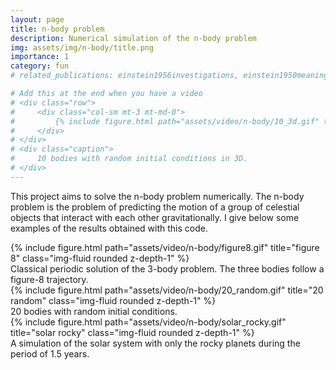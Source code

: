 ```yaml
---
layout: page
title: n-body problem
description: Numerical simulation of the n-body problem
img: assets/img/n-body/title.png
importance: 1
category: fun
# related_publications: einstein1956investigations, einstein1950meaning

# Add this at the end when you have a video
# <div class="row">
#     <div class="col-sm mt-3 mt-md-0">
#         {% include figure.html path="assets/video/n-body/10_3d.gif" title="10 3d" class="img-fluid rounded z-depth-1" %}
#     </div>
# </div>
# <div class="caption">
#     10 bodies with random initial conditions in 3D.
# </div>
---
```


This project aims to solve the n-body problem numerically. The n-body problem is the problem of predicting the motion of a group of celestial objects that interact with each other gravitationally. I give below some examples of the results obtained with this code.

<div class="row">
    <div class="col-sm mt-3 mt-md-0">
        {% include figure.html path="assets/video/n-body/figure8.gif" title="figure 8" class="img-fluid rounded z-depth-1" %}
    </div>
</div>
<div class="caption">
    Classical periodic solution of the 3-body problem. The three bodies follow a figure-8 trajectory.
</div>
<div class="row">
    <div class="col-sm mt-3 mt-md-0">
        {% include figure.html path="assets/video/n-body/20_random.gif" title="20 random" class="img-fluid rounded z-depth-1" %}
    </div>
</div>
<div class="caption">
    20 bodies with random initial conditions.
</div>
<div class="row">
    <div class="col-sm mt-3 mt-md-0">
        {% include figure.html path="assets/video/n-body/solar_rocky.gif" title="solar rocky" class="img-fluid rounded z-depth-1" %}
    </div>
</div>
<div class="caption">
    A simulation of the solar system with only the rocky planets during the period of 1.5 years.
</div>
